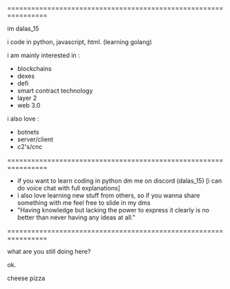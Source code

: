 ================================================================

im dalas_15 

i code in python, javascript, html.
(learning golang)

i am mainly interested in :

- blockchains
- dexes
- defi
- smart contract technology
- layer 2
- web 3.0

i also love :

- botnets
- server/client
- c2's/cnc

================================================================

- if you want to learn coding in python dm me on discord (dalas_15) [i can do voice chat with full explanations]
- i also love learning new stuff from others, so if you wanna share something with me feel free to slide in my dms
- "Having knowledge but lacking the power to express it clearly is no better than never having any ideas at all."

================================================================















































what are you still doing here?









































































ok.





















































































































cheese pizza

